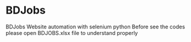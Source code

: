 # BDJobs
BDJobs Website automation with selenium python 
Before see the codes please open BDJOBS.xlsx file to understand properly 
